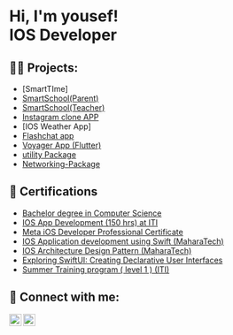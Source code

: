 <h1>Hi, I'm yousef! <br/><a>IOS Developer</a>
  
<h2>👨‍💻 Projects:</h2>

  - [SmartTIme]
  - [SmartSchool(Parent)](https://apps.apple.com/eg/app/smartschool-parent/id6471658391)
  - [SmartSchool(Teacher)](https://apps.apple.com/eg/app/smartschool-teacher/id6473106143)
  - [Instagram clone APP](https://github.com/yousef96144/Instagram)
  - [IOS Weather App]
  - [Flashchat app ](https://github.com/yousef96144/FlashChat)
  - [Voyager App (Flutter)](https://github.com/yousef96144/voyager)
  - [utility Package](https://github.com/yousef96144/utilityPackage)
  - [Networking-Package](https://github.com/yousef96144/Networking_Package)


<h2> 📄 Certifications</h2>

- [Bachelor degree in Computer Science]()
- [IOS App Development (150 hrs) at ITI]()
- [Meta iOS Developer Professional Certificate](https://www.coursera.org/account/accomplishments/verify/PXQ4QDL322WH)
- [IOS Application development using Swift (MaharaTech)]()
- [IOS Architecture Design Pattern (MaharaTech)]()
- [Exploring SwiftUI: Creating Declarative User Interfaces]()
- [Summer Training program ( level 1 ) (ITI)]()


<h2> 🤳 Connect with me:</h2>


[<img align="left" alt="yousef | LinkedIn" width="22px" src="https://upload.wikimedia.org/wikipedia/commons/c/ca/LinkedIn_logo_initials.png" />][LinkedIn]
[<img align="left" alt="yousef | Mail" width="22px" src="https://upload.wikimedia.org/wikipedia/commons/thumb/4/4e/Mail_%28iOS%29.svg/2048px-Mail_%28iOS%29.svg.png" />][Mail]

[linkedin]: www.linkedin.com/in/yousef-elaidy-050b73271
[Mail]: yousefelaidy24@gmail.com


<!--
**joshmadakor1/joshmadakor1** is a ✨ _special_ ✨ repository because its `README.md` (this file) appears on your GitHub profile.

Here are some ideas to get you started:

- 🔭 I’m currently working on ...
- 🌱 I’m currently learning ...
- 👯 I’m looking to collaborate on ...
- 🤔 I’m looking for help with ...
- 💬 Ask me about ...
- 📫 How to reach me: ...
- 😄 Pronouns: ...
- ⚡ Fun fact: ...
-->
